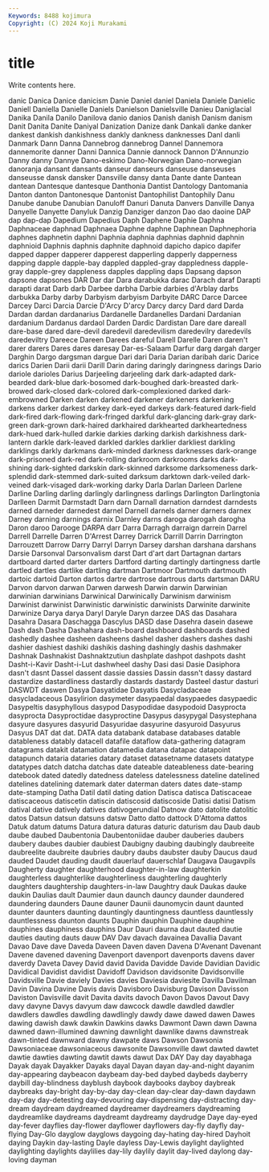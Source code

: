 ```yaml
---
Keywords: 8488 kojimura
Copyright: (C) 2024 Koji Murakami
---
```


# title

Write contents here.



danic Danica Danice danicism Danie Daniel daniel Daniela Daniele
Danielic Daniell Daniella Danielle Daniels Danielson Danielsville Danieu Daniglacial Danika
Danila Danilo Danilova danio danios Danish danish Danism danism Danit
Danita Danite Daniyal Danization Danize dank Dankali danke danker dankest
dankish dankishness dankly dankness danknesses Danl danli Danmark Dann Danna
Dannebrog dannebrog Dannel Dannemora dannemorite danner Danni Dannica Dannie dannock
Dannon D'Annunzio Danny danny Dannye Dano-eskimo Dano-Norwegian Dano-norwegian danoranja dansant
dansants danseur danseurs danseuse danseuses danseusse dansk dansker Dansville dansy
danta Dante dante Dantean dantean Dantesque dantesque Danthonia Dantist Dantology
Dantomania Danton danton Dantonesque Dantonist Dantophilist Dantophily Danu Danube danube
Danubian Danuloff Danuri Danuta Danvers Danville Danya Danyelle Danyette Danyluk
Danzig Danziger danzon Dao dao daoine DAP dap dap-dap Dapedium
Dapedius Daph Daphene Daphie Daphna Daphnaceae daphnad Daphnaea Daphne daphne
Daphnean Daphnephoria daphnes daphnetin daphni Daphnia daphnia daphnias daphnid daphnin
daphnioid Daphnis daphnis daphnite daphnoid dapicho dapico dapifer dapped dapper
dapperer dapperest dapperling dapperly dapperness dapping dapple dapple-bay dappled dappled-gray
dappledness dapple-gray dapple-grey dappleness dapples dappling daps Dapsang dapson dapsone
dapsones DAR Dar dar Dara darabukka darac Darach daraf Darapti
darapti darat Darb darb Darbee darbha Darbie darbies d'Arblay darbs
darbukka Darby darby Darbyism darbyism Darbyite DARC Darce Darcee Darcey
Darci Darcia Darcie D'Arcy D'arcy Darcy darcy Dard dard Darda
Dardan dardan dardanarius Dardanelle Dardanelles Dardani Dardanian dardanium Dardanus dardaol
Darden Dardic Dardistan Dare dare dareall dare-base dared dare-devil daredevil
daredevilism daredevilry daredevils daredeviltry Dareece Dareen Darees dareful Darell Darelle
Daren daren't darer darers Dares dares daresay Dar-es-Salaam Darfur darg
dargah darger Darghin Dargo dargsman dargue Dari dari Daria Darian
daribah daric Darice darics Darien Darii darii Darill Darin daring
daringly daringness darings Dario dariole darioles Darius Darjeeling darjeeling dark
dark-adapted dark-bearded dark-blue dark-bosomed dark-boughed dark-breasted dark-browed dark-closed dark-colored dark-complexioned
darked dark-embrowned Darken darken darkened darkener darkeners darkening darkens darker
darkest darkey dark-eyed darkeys dark-featured dark-field dark-fired dark-flowing dark-fringed darkful
dark-glancing dark-gray dark-green dark-grown dark-haired darkhaired darkhearted darkheartedness dark-hued dark-hulled
darkie darkies darking darkish darkishness dark-lantern darkle dark-leaved darkled darkles
darklier darkliest darkling darklings darkly darkmans dark-minded darkness darknesses dark-orange
dark-prisoned dark-red dark-rolling darkroom darkrooms darks dark-shining dark-sighted darkskin dark-skinned
darksome darksomeness dark-splendid dark-stemmed dark-suited darksum darktown dark-veiled dark-veined dark-visaged
dark-working darky Darla Darlan Darleen Darlene Darline Darling darling darlingly
darlingness darlings Darlington Darlingtonia Darlleen Darmit Darmstadt Darn darn Darnall
darnation darndest darndests darned darneder darnedest darnel Darnell darnels darner
darners darnex Darney darning darnings darnix Darnley darns daroga darogah
darogha Daron daroo Darooge DARPA darr Darra Darragh darraign darrein
Darrel Darrell Darrelle Darren D'Arrest Darrey Darrick Darrill Darrin Darrington
Darrouzett Darrow Darry Darryl Darryn Darsey darshan darshana darshans Darsie
Darsonval Darsonvalism darst Dart d'art dart Dartagnan dartars dartboard darted
darter darters Dartford darting dartingly dartingness dartle dartled dartles dartlike
dartling dartman Dartmoor Dartmouth dartmouth dartoic dartoid Darton dartos dartre
dartrose dartrous darts dartsman DARU Darvon darvon darwan Darwen darwesh
Darwin darwin Darwinian darwinian darwinians Darwinical Darwinically Darwinism darwinism Darwinist
darwinist Darwinistic darwinistic darwinists Darwinite darwinite Darwinize Darya darya Daryl
Daryle Daryn darzee DAS das Dasahara Dasahra Dasara Daschagga Dascylus
DASD dase Dasehra dasein dasewe Dash dash Dasha Dashahara dash-board
dashboard dashboards dashed dashedly dashee dasheen dasheens dashel dasher dashers
dashes dashi dashier dashiest dashiki dashikis dashing dashingly dashis dashmaker
Dashnak Dashnakist Dashnaktzutiun dashplate dashpot dashpots dasht Dasht-i-Kavir Dasht-i-Lut dashwheel
dashy Dasi dasi Dasie Dasiphora dasn't dasnt Dassel dassent dassie
dassies Dassin dassn't dassy dastard dastardize dastardliness dastardly dastards dastardy
Dasteel dastur dasturi DASWDT daswen Dasya Dasyatidae Dasyatis Dasycladaceae dasycladaceous
Dasylirion dasymeter dasypaedal dasypaedes dasypaedic Dasypeltis dasyphyllous dasypod Dasypodidae dasypodoid
Dasyprocta dasyprocta Dasyproctidae dasyproctine Dasypus dasypygal Dasystephana dasyure dasyures dasyurid
Dasyuridae dasyurine dasyuroid Dasyurus Dasyus DAT dat dat. DATA data
databank database databases datable datableness datably datacell datafile dataflow data-gathering
datagram datagrams datakit datamation datamedia datana datapac datapoint datapunch dataria
dataries datary dataset datasetname datasets datatype datatypes datch datcha datchas
date dateable dateableness date-bearing datebook dated datedly datedness dateless datelessness
dateline datelined datelines datelining datemark dater daterman daters dates date-stamp
date-stamping Datha Datil datil dating dation Datisca datisca Datiscaceae datiscaceous
datiscetin datiscin datiscosid datiscoside Datisi datisi Datism datival dative datively
datives dativogerundial Datnow dato datolite datolitic datos Datsun datsun datsuns
datsw Datto datto dattock D'Attoma dattos Datuk datum datums Datura
datura daturas daturic daturism dau Daub daub daube daubed Daubentonia
Daubentoniidae dauber dauberies daubers daubery daubes daubier daubiest Daubigny daubing
daubingly daubreeite daubreelite daubreite daubries daubry daubs daubster dauby Daucus
daud dauded Daudet dauding daudit dauerlauf dauerschlaf Daugava Daugavpils Daugherty
daughter daughterhood daughter-in-law daughterkin daughterless daughterlike daughterliness daughterling daughterly daughters
daughtership daughters-in-law Daughtry dauk Daukas dauke daukin Daulias dault Daumier
daun daunch dauncy daunder daundered daundering daunders Daune dauner Daunii
daunomycin daunt daunted daunter daunters daunting dauntingly dauntingness dauntless dauntlessly
dauntlessness daunton daunts Dauphin dauphin Dauphine dauphine dauphines dauphiness dauphins
Daur Dauri daurna daut dauted dautie dauties dauting dauts dauw
DAV Dav davach davainea Davallia Davant Davao Dave dave Daveda
Daveen Daven daven Davena D'Avenant Davenant Davene davened davening Davenport
davenport davenports davens daver daverdy Daveta Davey David david Davida
Davidde Davide Davidian Davidic Davidical Davidist davidist Davidoff Davidson davidsonite
Davidsonville Davidsville Davie daviely Davies davies Daviesia daviesite Davilla Davilman
Davin Davina Davine Davis davis Davisboro Davisburg Davison Davisson Daviston
Davisville davit Davita davits davoch Davon Davos Davout Davy davy
davyne Davys davyum daw dawcock dawdle dawdled dawdler dawdlers dawdles
dawdling dawdlingly dawdy dawe dawed dawen Dawes dawing dawish dawk
dawkin Dawkins dawks Dawmont Dawn dawn Dawna dawned dawn-illumined dawning
dawnlight dawnlike dawns dawnstreak dawn-tinted dawnward dawny dawpate daws Dawson
Dawsonia Dawsoniaceae dawsoniaceous dawsonite Dawsonville dawt dawted dawtet dawtie dawties
dawting dawtit dawts dawut Dax DAY Day day dayabhaga Dayak
dayak Dayakker Dayaks dayal Dayan dayan day-and-night dayanim day-appearing daybeacon
daybeam day-bed daybed daybeds dayberry daybill day-blindness dayblush daybook daybooks
dayboy daybreak daybreaks day-bright day-by-day day-clean day-clear day-dawn daydawn day-day
day-detesting day-devouring day-dispensing day-distracting day-dream daydream daydreamed daydreamer daydreamers daydreaming
daydreamlike daydreams daydreamt daydreamy daydrudge Daye day-eyed day-fever dayflies day-flower
dayflower dayflowers day-fly dayfly day-flying Day-Glo dayglow dayglows daygoing day-hating
day-hired Dayhoit daying Daykin day-lasting Dayle dayless Day-Lewis daylight daylighted
daylighting daylights daylilies day-lily daylily daylit day-lived daylong day-loving dayman
